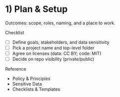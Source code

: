 # 1) Plan & Setup

Outcomes: scope, roles, naming, and a place to work.

Checklist
- [ ] Define goals, stakeholders, and data sensitivity
- [ ] Pick a project name and top-level folder
- [ ] Agree on licenses (data: CC BY; code: MIT)
- [ ] Decide on repo visibility (private/public)

Reference
- Policy & Principles
- Sensitive Data
- Checklists & Templates
